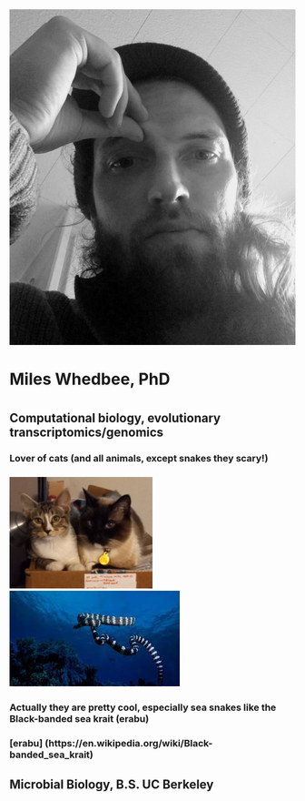 <div class="page-header">
  <img src="/assets/images/20210412_152015.jpg" alt="Header Image">
</div>
<h1> Miles Whedbee, PhD <h1>
<h2>Computational biology, evolutionary transcriptomics/genomics</h2>

<h3>Lover of cats (and all animals, except snakes they scary!)<h3> <img src="/cats.jpg" width="50%">

<img src="/assets/images/seaSnake.jpeg">
<h3>Actually they are pretty cool, especially sea snakes like the Black-banded sea krait (erabu)<h3>
[erabu] (https://en.wikipedia.org/wiki/Black-banded_sea_krait)

## Microbial Biology, B.S. UC Berkeley
